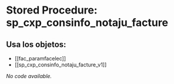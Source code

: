 # Stored Procedure: sp_cxp_consinfo_notaju_facture

## Usa los objetos:
- [[fac_paramfacelec]]
- [[sp_cxp_consinfo_notaju_facture_v1]]

*No code available.*
